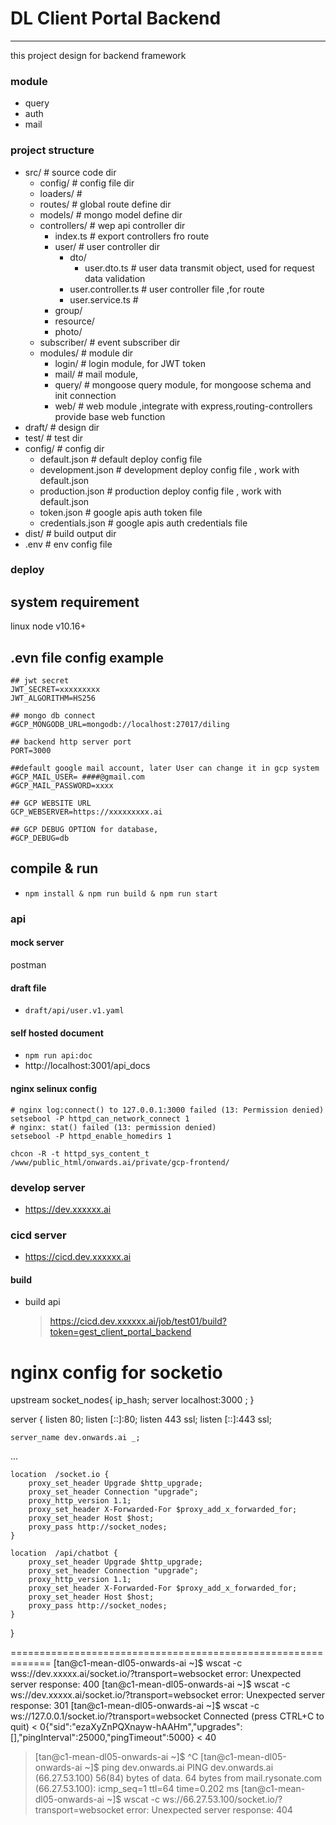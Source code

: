 # DL Client Portal Backend
*********************************************************************

this project design for backend framework 

### module
- query
- auth
- mail

### project structure
- src/    # source code dir
  - config/ # config file dir
  - loaders/ # 
  - routes/ # global route define dir
  - models/ # mongo model define dir
  - controllers/ # wep api controller dir
    - index.ts # export controllers fro route
    - user/ # user controller dir
      - dto/ 
        - user.dto.ts # user data transmit object, used for request data validation 
      - user.controller.ts # user controller file ,for route
      - user.service.ts  # 
    - group/
    - resource/
    - photo/
  - subscriber/ # event subscriber dir 
  - modules/ # module dir
    - login/ # login module, for JWT token 
    - mail/ # mail module, 
    - query/ # mongoose query module, for mongoose schema and init connection
    - web/ # web module ,integrate with express,routing-controllers provide base web function
- draft/ # design dir 
- test/ # test dir
- config/ # config dir
  - default.json    # default deploy config file
  - development.json    # development deploy config file , work with default.json
  - production.json # production deploy config file , work with default.json
  - token.json   # google apis auth token file
  - credentials.json   # google apis auth credentials file
- dist/ # build output dir
- .env # env config file

### deploy
## system requirement 
  linux 
  node  v10.16+
## .evn file config example 
```
## jwt secret 
JWT_SECRET=xxxxxxxxx
JWT_ALGORITHM=HS256

## mongo db connect 
#GCP_MONGODB_URL=mongodb://localhost:27017/diling

## backend http server port
PORT=3000

##default google mail account, later User can change it in gcp system
#GCP_MAIL_USER= ####@gmail.com
#GCP_MAIL_PASSWORD=xxxx

## GCP WEBSITE URL 
GCP_WEBSERVER=https://xxxxxxxxx.ai

## GCP DEBUG OPTION for database, 
#GCP_DEBUG=db
```
## compile & run
  - `npm install & npm run build & npm run start`
  

### api 
#### mock server
postman
#### draft file 
- `draft/api/user.v1.yaml`
#### self hosted document
- `npm run api:doc`
- http://localhost:3001/api_docs


#### nginx selinux config

```
# nginx log:connect() to 127.0.0.1:3000 failed (13: Permission denied)
setsebool -P httpd_can_network_connect 1
# nginx: stat() failed (13: permission denied) 
setsebool -P httpd_enable_homedirs 1

chcon -R -t httpd_sys_content_t /www/public_html/onwards.ai/private/gcp-frontend/
```

### develop server
- https://dev.xxxxxx.ai

### cicd server
- https://cicd.dev.xxxxxx.ai
#### build
- build api 
  > https://cicd.dev.xxxxxx.ai/job/test01/build?token=gest_client_portal_backend

nginx config for socketio
================================================================
upstream socket_nodes{
    ip_hash;
    server localhost:3000 ;
}


server {
    listen 80;
    listen [::]:80;
    listen 443 ssl;
    listen [::]:443 ssl;

    server_name dev.onwards.ai _;

  ...


    location  /socket.io {
        proxy_set_header Upgrade $http_upgrade;
        proxy_set_header Connection "upgrade";
        proxy_http_version 1.1;
        proxy_set_header X-Forwarded-For $proxy_add_x_forwarded_for;
        proxy_set_header Host $host;
        proxy_pass http://socket_nodes;
    }

    location  /api/chatbot {
        proxy_set_header Upgrade $http_upgrade;
        proxy_set_header Connection "upgrade";
        proxy_http_version 1.1;
        proxy_set_header X-Forwarded-For $proxy_add_x_forwarded_for;
        proxy_set_header Host $host;
        proxy_pass http://socket_nodes;
    }
}    

=============================================================
[tan@c1-mean-dl05-onwards-ai ~]$ wscat -c wss://dev.xxxxx.ai/socket.io/?transport=websocket
error: Unexpected server response: 400
[tan@c1-mean-dl05-onwards-ai ~]$ wscat -c ws://dev.xxxxx.ai/socket.io/?transport=websocket
error: Unexpected server response: 301
[tan@c1-mean-dl05-onwards-ai ~]$ wscat -c ws://127.0.0.1/socket.io/?transport=websocket
Connected (press CTRL+C to quit)
< 0{"sid":"ezaXyZnPQXnayw-hAAHm","upgrades":[],"pingInterval":25000,"pingTimeout":5000}
< 40
> [tan@c1-mean-dl05-onwards-ai ~]$ ^C
[tan@c1-mean-dl05-onwards-ai ~]$ ping dev.onwards.ai
PING dev.onwards.ai (66.27.53.100) 56(84) bytes of data.
64 bytes from mail.rysonate.com (66.27.53.100): icmp_seq=1 ttl=64 time=0.202 ms
[tan@c1-mean-dl05-onwards-ai ~]$ wscat -c ws://66.27.53.100/socket.io/?transport=websocket
error: Unexpected server response: 404
```
